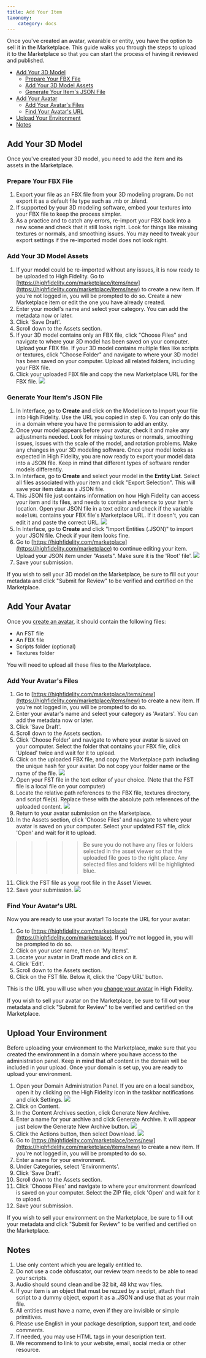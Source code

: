 ```yaml
---
title: Add Your Item
taxonomy:
    category: docs
---
```


Once you've created an avatar, wearable or entity, you have the option to sell it in the Marketplace. This guide walks you through the steps to upload it to the Marketplace so that you can start the process of having it reviewed and published. 

+ [Add Your 3D Model](#add-your-3d-model)
  + [Prepare Your FBX File](#prepare-your-fbx-file)
  + [Add Your 3D Model Assets](#add-your-3d-model-assets)
  + [Generate Your Item's JSON File](#generate-your-items-json-file)
+ [Add Your Avatar](#add-your-avatar)
  + [Add Your Avatar's Files](#add-your-avatars-files)
  + [Find Your Avatar's URL](#find-your-avatars-url)
+ [Upload Your Environment](#upload-your-environment)
+ [Notes](#notes)



## Add Your 3D Model

Once you've created your 3D model, you need to add the item and its assets in the Marketplace.

### Prepare Your FBX File

1. Export your file as an FBX file from your 3D modeling program. Do not export it as a default file type such as .mb or .blend.
2. If supported by your 3D modeling software, embed your textures into your FBX file to keep the process simpler.
3. As a practice and to catch any errors, re-import your FBX back into a new scene and check that it still looks right. Look for things like missing textures or normals, and smoothing issues. You may need to tweak your export settings if the re-imported model does not look right.

### Add Your 3D Model Assets

1. If your model could be re-imported without any issues, it is now ready to be uploaded to High Fidelity. Go to [https://highfidelity.com/marketplace/items/new](https://highfidelity.com/marketplace/items/new) to create a new item. If you're not logged in, you will be prompted to do so. Create a new Marketplace item or edit the one you have already created.
2. Enter your model's name and select your category. You can add the metadata now or later. 
3. Click 'Save Draft'. 
4. Scroll down to the Assets section. 
5. If your 3D model contains only an FBX file, click "Choose Files" and navigate to where your 3D model has been saved on your computer. Upload your FBX file. If your 3D model contains multiple files like scripts or textures, click "Choose Folder" and navigate to where your 3D model has been saved on your computer. Upload all related folders, including your FBX file. 
6. Click your uploaded FBX file and copy the new Marketplace URL for the FBX file. ![](copy-fbx-url.png)

### Generate Your Item's JSON File

1. In Interface, go to **Create** and click on the Model icon to Import your file into High Fidelity. Use the URL you copied in step 6. You can only do this in a domain where you have the permission to add an entity.
2. Once your model appears before your avatar, check it and make any adjustments needed. Look for missing textures or normals, smoothing issues, issues with the scale of the model, and rotation problems. Make any changes in your 3D modeling software. Once your model looks as expected in High Fidelity, you are now ready to export your model data into a JSON file. Keep in mind that different types of software render models differently.
3. In Interface, go to **Create** and select your model in the **Entity List**. Select all files associated with your item and click "Export Selection". This will save your item data as a JSON file. 
4. This JSON file just contains information on how High Fidelity can access your item and its files, and needs to contain a reference to your item's location. Open your JSON file in a text editor and check if the variable `modelURL` contains your FBX file's Marketplace URL. If it doesn't, you can edit it and paste the correct URL. ![](model-json-url.png)
5. In Interface, go to **Create** and click "Import Entities (.JSON)" to import your JSON file. Check if your item looks fine. 
6. Go to [https://highfidelity.com/marketplace](https://highfidelity.com/marketplace) to continue editing your item. Upload your JSON item under "Assets". Make sure it is the 'Root' file'. ![](select-root.png)
7. Save your submission.

If you wish to sell your 3D model on the Marketplace, be sure to fill out your metadata and click "Submit for Review" to be verified and certified on the Marketplace.

## Add Your Avatar

Once you [create an avatar](../create-and-explore/avatars/create-avatars), it should contain the following files:
* An FST file
* An FBX file
* Scripts folder (optional)
* Textures folder

You will need to upload all these files to the Marketplace. 

### Add Your Avatar's Files

1. Go to [https://highfidelity.com/marketplace/items/new](https://highfidelity.com/marketplace/items/new) to create a new item. If you're not logged in, you will be prompted to do so.
2. Enter your avatar's name and select your category as 'Avatars'. You can add the metadata now or later. 
3. Click 'Save Draft'. 
4. Scroll down to the Assets section. 
5. Click 'Choose Folder' and navigate to where your avatar is saved on your computer. Select the folder that contains your FBX file, click 'Upload' twice and wait for it to upload.
6. Click on the uploaded FBX file, and copy the Marketplace path including the unique hash for your avatar. Do not copy your folder name or the name of the file. ![](avatar-marketplace-path.png)
7. Open your FST file in the text editor of your choice. (Note that the FST file is a local file on your computer)
8. Locate the relative path references to the FBX file, textures directory, and script file(s). Replace these with the absolute path references of the uploaded content. ![](fst-absolute.png)
9. Return to your avatar submission on the Marketplace. 
10. In the Assets section, click 'Choose Files' and navigate to where your avatar is saved on your computer. Select your updated FST file, click 'Open' and wait for it to upload.
>>>>>Be sure you do not have any files or folders selected in the asset viewer so that the uploaded file goes to the right place. Any selected files and folders will be highlighted blue.

11. Click the FST file as your root file in the Asset Viewer.  
12. Save your submission. ![](marketplace-assets.png)

### Find Your Avatar's URL

Now you are ready to use your avatar! To locate the URL for your avatar:

1. Go to [https://highfidelity.com/marketplace](https://highfidelity.com/marketplace). If you're not logged in, you will be prompted to do so.
2. Click on your user name, then on 'My Items'.
3. Locate your avatar in Draft mode and click on it. 
4. Click 'Edit'.
5. Scroll down to the Assets section.
6. Click on the FST file. Below it, click the 'Copy URL' button.

This is the URL you will use when you [change your avatar](../change-avatar) in High Fidelity.

If you wish to sell your avatar on the Marketplace, be sure to fill out your metadata and click "Submit for Review" to be verified and certified on the Marketplace.

## Upload Your Environment

Before uploading your environment to the Marketplace, make sure that you created the environment in a domain where you have access to the administration panel. Keep in mind that _all_ content in the domain will be included in your upload. Once your domain is set up, you are ready to upload your environment.

1. Open your Domain Administration Panel. If you are on a local sandbox, open it by clicking on the High Fidelity icon in the taskbar notifications and click Settings. ![](sandbox-settings.png)
2. Click on Content.
3. In the Content Archives section, click Generate New Archive.
4. Enter a name for your archive and click Generate Archive. It will appear just below the Generate New Archive button. ![](environment-archive.png)
5. Click the Actions button, then select Download. ![](environment-download.png)
6. Go to [https://highfidelity.com/marketplace/items/new](https://highfidelity.com/marketplace/items/new) to create a new item. If you're not logged in, you will be prompted to do so.
7. Enter a name for your environment.
8. Under Categories, select 'Environments'.
9. Click 'Save Draft'. 
10. Scroll down to the Assets section. 
11. Click 'Choose Files' and navigate to where your environment download is saved on your computer. Select the ZIP file, click 'Open' and wait for it to upload.
12. Save your submission.

If you wish to sell your environment on the Marketplace, be sure to fill out your metadata and click "Submit for Review" to be verified and certified on the Marketplace.



## Notes

1. Use only content which you are legally entitled to.
2. Do not use a code obfuscator, our review team needs to be able to read your scripts.
3. Audio should sound clean and be 32 bit, 48 khz wav files.
4. If your item is an object that must be rezzed by a script, attach that script to a dummy object, export it as a .JSON and use that as your main file.
5. All entities must have a name, even if they are invisible or simple primitives.
6. Please use English in your package description, support text, and code comments.
7. If needed, you may use HTML tags in your description text.
8. We recommend to link to your website, email, social media or other resource.

